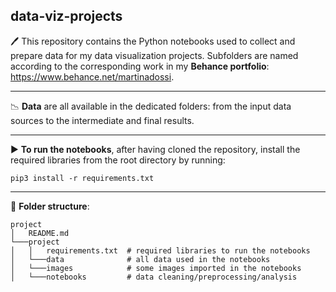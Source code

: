 **data-viz-projects**
---

🖊️ This repository contains the Python notebooks used to collect and prepare data for my data visualization projects. 
Subfolders are named according to the corresponding work in my **Behance portfolio**: https://www.behance.net/martinadossi.

---

📉 **Data** are all available in the dedicated folders: from the input data sources to the intermediate and final results.

----

▶ **To run the notebooks**, after having cloned the repository, install the required libraries from the root directory by running:

`pip3 install -r requirements.txt`

---

📁 **Folder structure**:

```
project
│   README.md
└───project
│   │   requirements.txt  # required libraries to run the notebooks
│   └───data              # all data used in the notebooks
│   └───images            # some images imported in the notebooks
│   └───notebooks         # data cleaning/preprocessing/analysis

```
